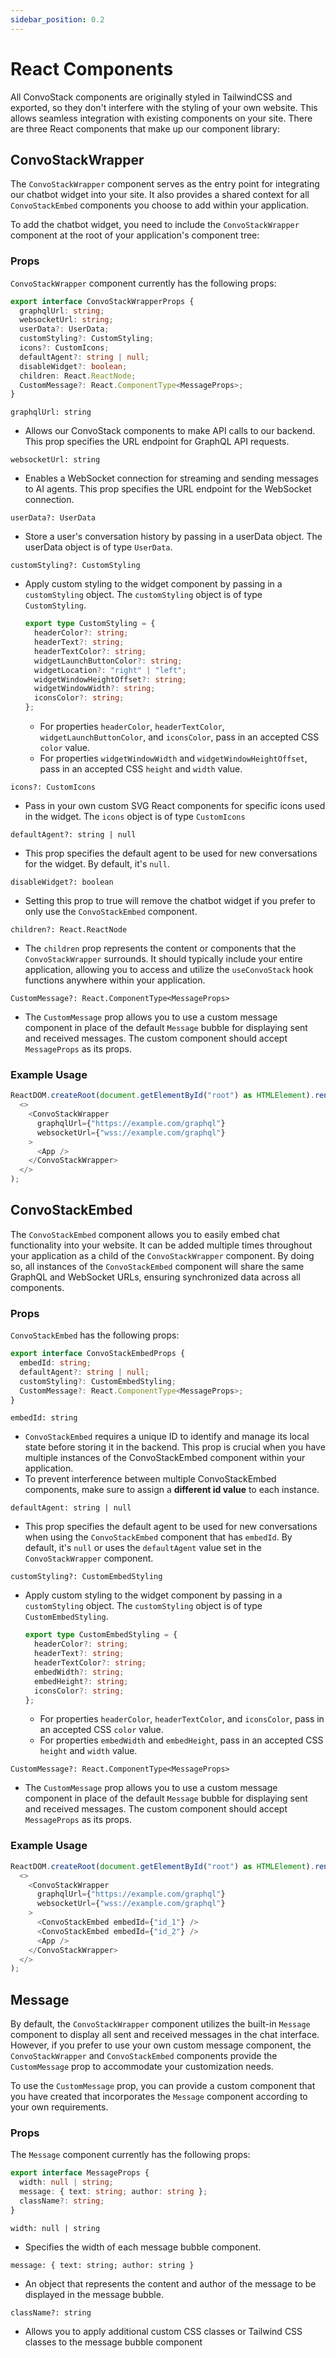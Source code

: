 ```yaml
---
sidebar_position: 0.2
---
```


# React Components

All ConvoStack components are originally styled in TailwindCSS and exported, so they don't interfere with the styling of your own website. This allows seamless integration with existing components on your site. There are three React components that make up our component library:

## ConvoStackWrapper

The `ConvoStackWrapper` component serves as the entry point for integrating our chatbot widget into your site. It also provides a shared context for all `ConvoStackEmbed` components you choose to add within your application.

To add the chatbot widget, you need to include the `ConvoStackWrapper` component at the root of your application's component tree:

### Props

`ConvoStackWrapper` component currently has the following props:

```typescript
export interface ConvoStackWrapperProps {
  graphqlUrl: string;
  websocketUrl: string;
  userData?: UserData;
  customStyling?: CustomStyling;
  icons?: CustomIcons;
  defaultAgent?: string | null;
  disableWidget?: boolean;
  children: React.ReactNode;
  CustomMessage?: React.ComponentType<MessageProps>;
}
```

`graphqlUrl: string`

- Allows our ConvoStack components to make API calls to our backend. This prop specifies the URL endpoint for GraphQL API requests.

`websocketUrl: string`

- Enables a WebSocket connection for streaming and sending messages to AI agents. This prop specifies the URL endpoint for the WebSocket connection.

`userData?: UserData`

- Store a user's conversation history by passing in a userData object. The userData object is of type `UserData`.

`customStyling?: CustomStyling`

- Apply custom styling to the widget component by passing in a `customStyling` object. The `customStyling` object is of type `CustomStyling`.

  ```typescript
  export type CustomStyling = {
    headerColor?: string;
    headerText?: string;
    headerTextColor?: string;
    widgetLaunchButtonColor?: string;
    widgetLocation?: "right" | "left";
    widgetWindowHeightOffset?: string;
    widgetWindowWidth?: string;
    iconsColor?: string;
  };
  ```

  - For properties `headerColor`, `headerTextColor`, `widgetLaunchButtonColor`, and `iconsColor`, pass in an accepted CSS `color` value.
  - For properties `widgetWindowWidth` and `widgetWindowHeightOffset`, pass in an accepted CSS `height` and `width` value.

`icons?: CustomIcons`

- Pass in your own custom SVG React components for specific icons used in the widget. The `icons` object is of type `CustomIcons`

`defaultAgent?: string | null`

- This prop specifies the default agent to be used for new conversations for the widget. By default, it's `null`.

`disableWidget?: boolean`

- Setting this prop to true will remove the chatbot widget if you prefer to only use the `ConvoStackEmbed` component.

`children?: React.ReactNode`

- The `children` prop represents the content or components that the `ConvoStackWrapper` surrounds. It should typically include your entire application, allowing you to access and utilize the `useConvoStack` hook functions anywhere within your application.

`CustomMessage?: React.ComponentType<MessageProps>`

- The `CustomMessage` prop allows you to use a custom message component in place of the default `Message` bubble for displaying sent and received messages. The custom component should accept `MessageProps` as its props.

### Example Usage

```typescript
ReactDOM.createRoot(document.getElementById("root") as HTMLElement).render(
  <>
    <ConvoStackWrapper
      graphqlUrl={"https://example.com/graphql"}
      websocketUrl={"wss://example.com/graphql"}
    >
      <App />
    </ConvoStackWrapper>
  </>
);
```

## ConvoStackEmbed

The `ConvoStackEmbed` component allows you to easily embed chat functionality into your website. It can be added multiple times throughout your application as a child of the `ConvoStackWrapper` component. By doing so, all instances of the `ConvoStackEmbed` component will share the same GraphQL and WebSocket URLs, ensuring synchronized data across all components.

### Props

`ConvoStackEmbed` has the following props:

```typescript
export interface ConvoStackEmbedProps {
  embedId: string;
  defaultAgent?: string | null;
  customStyling?: CustomEmbedStyling;
  CustomMessage?: React.ComponentType<MessageProps>;
}
```

`embedId: string`

- `ConvoStackEmbed` requires a unique ID to identify and manage its local state before storing it in the backend. This prop is crucial when you have multiple instances of the ConvoStackEmbed component within your application.
- To prevent interference between multiple ConvoStackEmbed components, make sure to assign a **different id value** to each instance.

`defaultAgent: string | null`

- This prop specifies the default agent to be used for new conversations when using the `ConvoStackEmbed` component that has `embedId`. By default, it's `null` or uses the `defaultAgent` value set in the `ConvoStackWrapper` component.

`customStyling?: CustomEmbedStyling`

- Apply custom styling to the widget component by passing in a `customStyling` object. The `customStyling` object is of type `CustomEmbedStyling`.

  ```typescript
  export type CustomEmbedStyling = {
    headerColor?: string;
    headerText?: string;
    headerTextColor?: string;
    embedWidth?: string;
    embedHeight?: string;
    iconsColor?: string;
  };
  ```

  - For properties `headerColor`, `headerTextColor`, and `iconsColor`, pass in an accepted CSS `color` value.
  - For properties `embedWidth` and `embedHeight`, pass in an accepted CSS `height` and `width` value.

`CustomMessage?: React.ComponentType<MessageProps>`

- The `CustomMessage` prop allows you to use a custom message component in place of the default `Message` bubble for displaying sent and received messages. The custom component should accept `MessageProps` as its props.

### Example Usage

```typescript
ReactDOM.createRoot(document.getElementById("root") as HTMLElement).render(
  <>
    <ConvoStackWrapper
      graphqlUrl={"https://example.com/graphql"}
      websocketUrl={"wss://example.com/graphql"}
    >
      <ConvoStackEmbed embedId={"id_1"} />
      <ConvoStackEmbed embedId={"id_2"} />
      <App />
    </ConvoStackWrapper>
  </>
);
```

## Message

By default, the `ConvoStackWrapper` component utilizes the built-in `Message` component to display all sent and received messages in the chat interface. However, if you prefer to use your own custom message component, the `ConvoStackWrapper` and `ConvoStackEmbed` components provide the `CustomMessage` prop to accommodate your customization needs.

To use the `CustomMessage` prop, you can provide a custom component that you have created that incorporates the `Message` component according to your own requirements.

### Props

The `Message` component currently has the following props:

```typescript
export interface MessageProps {
  width: null | string;
  message: { text: string; author: string };
  className?: string;
}
```

`width: null | string`

- Specifies the width of each message bubble component.

`message: { text: string; author: string }`

- An object that represents the content and author of the message to be displayed in the message bubble.

`className?: string`

- Allows you to apply additional custom CSS classes or Tailwind CSS classes to the message bubble component
